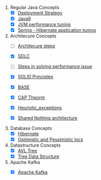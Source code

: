 1. Regular Java Concepts
    - [X] [Deployment Strategy](https://rhelblog.redhat.com/2015/05/07/stop-gambling-with-upgrades-murphys-law-always-wins/#more-908)
    - [X] [Java9](https://www.javaworld.com/search?query=Java+9%27s+other+new+enhancements&contentType=article%2Cresource)
    - [X] [JVM performance tuning](https://www.cubrid.org/blog/the-principles-of-java-application-performance-tuning)
    - [X] [Spring - Hibernate application tuning](http://www.jcombat.com/spring/performance-tuning-of-spring-based-application)

2. Architecure Concepts
    - [ ] [Architecure steps]()
    - [X] [SDLC](https://www.tutorialspoint.com/sdlc/sdlc_overview.htm)
    - [ ] [Steps in solving performance issue]()
    - [X] [SOLID Principles](https://medium.com/mindorks/solid-principles-explained-with-examples-79d1ce114ace)
    - [X] [BASE](./BASE.md)
    - [X] [CAP Theorm](https://towardsdatascience.com/cap-theorem-and-distributed-database-management-systems-5c2be977950e)
    - [X] [Heuristic_exceptions](https://docs.jboss.org/jbossas/docs/Server_Configuration_Guide/4/html/TransactionJTA_Overview-Heuristic_exceptions.html)
    - [X] [Shared Nothing architecture](http://www.benstopford.com/2009/11/24/understanding-the-shared-nothing-architecture/)


3. Database Concepts
    - [X] [Hibernate](https://www.journaldev.com/3633/hibernate-interview-questions-and-answers)
    - [X] [Optimistic and Pessimistic locs](https://docs.jboss.org/jbossas/docs/Server_Configuration_Guide/4/html/TransactionJTA_Overview-Pessimistic_and_optimistic_locking.html)

4. Datastructure Concepts
    - [X] [AVL Tree](https://www.thecodingdelight.com/avl-tree-implementation-java/)
    - [X] [Tree Data Structure](https://medium.com/the-renaissance-developer/learning-tree-data-structure-27c6bb363051)
    
5. Apache Kafka
     - [X] [Apache Kafka](https://kafka.apache.org/intro.html)




